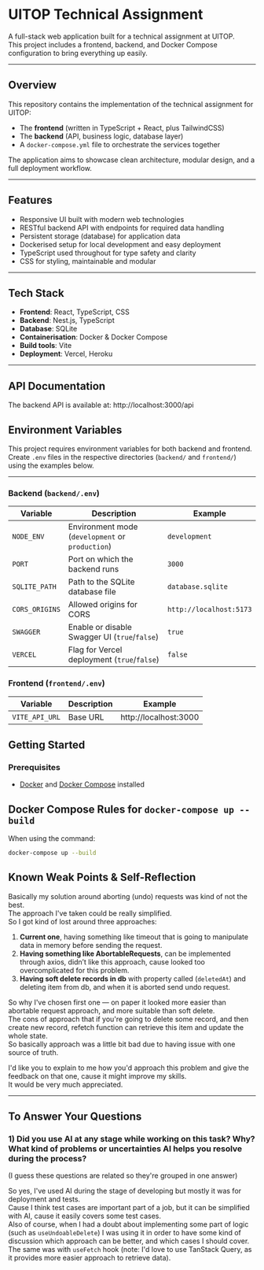 # UITOP Technical Assignment  
A full-stack web application built for a technical assignment at UITOP.  
This project includes a frontend, backend, and Docker Compose configuration to bring everything up easily.

---

## Overview  
This repository contains the implementation of the technical assignment for UITOP:  
- The **frontend** (written in TypeScript + React, plus TailwindCSS)  
- The **backend** (API, business logic, database layer)  
- A `docker-compose.yml` file to orchestrate the services together  

The application aims to showcase clean architecture, modular design, and a full deployment workflow.

---

## Features  
- Responsive UI built with modern web technologies  
- RESTful backend API with endpoints for required data handling  
- Persistent storage (database) for application data  
- Dockerised setup for local development and easy deployment  
- TypeScript used throughout for type safety and clarity  
- CSS for styling, maintainable and modular  

---

## Tech Stack  
- **Frontend**: React, TypeScript, CSS  
- **Backend**: Nest.js, TypeScript  
- **Database**: SQLite
- **Containerisation**: Docker & Docker Compose  
- **Build tools**: Vite 
- **Deployment**: Vercel, Heroku

---

## API Documentation  

The backend API is available at:  http://localhost:3000/api

## Environment Variables

This project requires environment variables for both backend and frontend.  
Create `.env` files in the respective directories (`backend/` and `frontend/`) using the examples below.

---

### Backend (`backend/.env`)

| Variable         | Description                                     | Example                     |
|-----------------|-------------------------------------------------|----------------------------|
| `NODE_ENV`       | Environment mode (`development` or `production`) | `development`              |
| `PORT`           | Port on which the backend runs                  | `3000`                     |
| `SQLITE_PATH`    | Path to the SQLite database file               | `database.sqlite`          |
| `CORS_ORIGINS`   | Allowed origins for CORS                        | `http://localhost:5173`    |
| `SWAGGER`        | Enable or disable Swagger UI (`true`/`false`)  | `true`                     |
| `VERCEL`         | Flag for Vercel deployment (`true`/`false`)   | `false`                    |

### Frontend (`frontend/.env`)

| Variable         | Description                                     | Example                     |
|-----------------|-------------------------------------------------|----------------------------|
| `VITE_API_URL`       | Base URL                                   |    http://localhost:3000 |

## Getting Started  

### Prerequisites  
- [Docker](https://www.docker.com/) and [Docker Compose](https://docs.docker.com/compose/) installed

 ## Docker Compose Rules for `docker-compose up --build`

When using the command:

```bash
docker-compose up --build
```

## Known Weak Points & Self-Reflection

Basically my solution around aborting (undo) requests was kind of not the best.  
The approach I've taken could be really simplified.  
So I got kind of lost around three approaches:

1. **Current one**, having something like timeout that is going to manipulate data in memory before sending the request.  
2. **Having something like AbortableRequests**, can be implemented through axios, didn’t like this approach, cause looked too overcomplicated for this problem.  
3. **Having soft delete records in db** with property called (`deletedAt`) and deleting item from db, and when it is aborted send undo request.

So why I've chosen first one — on paper it looked more easier than abortable request approach, and more suitable than soft delete.  
The cons of approach that if you're going to delete some record, and then create new record, refetch function can retrieve this item and update the whole state.  
So basically approach was a little bit bad due to having issue with one source of truth.

I'd like you to explain to me how you'd approach this problem and give the feedback on that one, cause it might improve my skills.  
It would be very much appreciated.

---

## To Answer Your Questions

### 1) Did you use AI at any stage while working on this task? Why? What kind of problems or uncertainties AI helps you resolve during the process?

(I guess these questions are related so they're grouped in one answer)

So yes, I've used AI during the stage of developing but mostly it was for deployment and tests.  
Cause I think test cases are important part of a job, but it can be simplified with AI, cause it easily covers some test cases.  
Also of course, when I had a doubt about implementing some part of logic (such as `useUndoableDelete`) I was using it in order to have some kind of discussion which approach can be better, and which cases I should cover.  
The same was with `useFetch` hook (note: I'd love to use TanStack Query, as it provides more easier approach to retrieve data).



